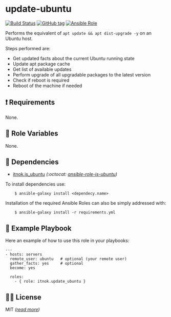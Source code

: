 update-ubuntu
=============

[![Build Status](https://github.com/itnok/ansible-role-update-ubuntu/workflows/CI/badge.svg)](https://github.com/itnok/ansible-role-update-ubuntu/actions/workflows/main.yml) [![GitHub tag](https://img.shields.io/github/v/tag/itnok/ansible-role-update-ubuntu?sort=semver)](https://github.com/itnok/ansible-role-update-ubuntu/tags/) [![Ansible Role](https://img.shields.io/ansible/role/46971)](https://galaxy.ansible.com/itnok/update_ubuntu)


Performs the equivalent of `apt update && apt dist-upgrade -y` on an Ubuntu host.

Steps performed are:

  - Get updated facts about the current Ubuntu running state
  - Update apt package cache
  - Get list of available updates
  - Perform upgrade of all upgradable packages to the latest version
  - Check if reboot is required
  - Reboot of the machine if needed


:exclamation: Requirements
--------------------------

None.


:abcd: Role Variables
---------------------

None.


:link: Dependencies
-------------------

- [itnok.is_ubuntu](https://galaxy.ansible.com/itnok/is_ubuntu) _(:octocat: [ansible-role-is-ubuntu](https://github.com/itnok/ansible-role-is-ubuntu))_

To install dependencies use:
```
    $ ansible-galaxy install <dependecy.name>
```

Installation of the required Ansible Roles can also be simply addressed with:
```
    $ ansible-galaxy install -r requirements.yml
```


:notebook: Example Playbook
---------------------------

Here an example of how to use this role in your playbooks:

```
---
- hosts: servers
  remote_user: ubuntu   # optional (your remote user)
  gather_facts: yes     # optional
  become: yes

  roles:
    - { role: itnok.update_ubuntu }
```

:guardsman: License
-------------------

MIT _([read more](LICENSE.md))_
